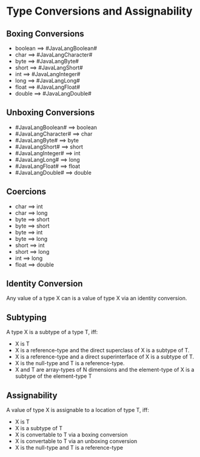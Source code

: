 # Type Conversions and Assignability

## Boxing Conversions
+ boolean ==> #JavaLangBoolean#
+ char ==> #JavaLangCharacter#
+ byte ==> #JavaLangByte#
+ short ==> #JavaLangShort#
+ int ==> #JavaLangInteger#
+ long ==> #JavaLangLong#
+ float ==> #JavaLangFloat#
+ double ==> #JavaLangDouble# 



## Unboxing Conversions
+ #JavaLangBoolean# ==> boolean
+ #JavaLangCharacter# ==> char
+ #JavaLangByte# ==> byte
+ #JavaLangShort# ==> short
+ #JavaLangInteger# ==> int
+ #JavaLangLong# ==> long
+ #JavaLangFloat# ==> float
+ #JavaLangDouble# ==> double


## Coercions
+ char ==> int
+ char ==> long
+ byte ==> short
+ byte ==> short
+ byte ==> int
+ byte ==> long
+ short ==> int
+ short ==> long
+ int ==> long
+ float ==> double


## Identity Conversion
Any value of a type X can is a value of type X via an identity conversion. 



## Subtyping
A type X is a subtype of a type T, iff:

+ X is T
+ X is a reference-type and the direct superclass of X is a subtype of T.
+ X is a reference-type and a direct superinterface of X is a subtype of T.
+ X is the null-type and T is a reference-type. 
+ X and T are array-types of N dimensions and the element-type of X is a subtype of the element-type T


## Assignability
A value of type X is assignable to a location of type T, iff:

+ X is T
+ X is a subtype of T
+ X is convertable to T via a boxing conversion
+ X is convertable to T via an unboxing conversion
+ X is the null-type and T is a reference-type 

